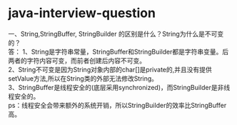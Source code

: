 # java-interview-question

一、String,StringBuffer, StringBuilder 的区别是什么？String为什么是不可变的？  
答：
1、String是字符串常量，StringBuffer和StringBuilder都是字符串变量。后两者的字符内容可变，而前者创建后内容不可变。  
2、String不可变是因为String对象内部的char[]是private的,并且没有提供setValue方法,所以在String类的外部无法修改String。  
3、StringBuffer是线程安全的(底层采用synchronized)，而StringBuilder是非线程安全的。  
ps：线程安全会带来额外的系统开销，所以StringBuilder的效率比StringBuffer高。  
